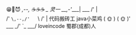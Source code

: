 <!--
**loveincode 

Here are some ideas to get you started:

- 🔭 I’m currently working on ...
- 🌱 I’m currently learning ...
- 👯 I’m looking to collaborate on ...
- 🤔 I’m looking for help with ...
- 💬 Ask me about ...
- 📫 How to reach me: ...
- 😄 Pronouns: ...
- ⚡ Fun fact: ...
-->
😁👻😈  _,--,    ☕️☕️☕️     _           灵一
   __,-'____| ___      /' |     
 /'   `\,--,/'   `\  /'   |  代码搬砖工 java小菜鸡
(  🌞   )  (  🌞   )'     
 \___ _/'  `\_ ___/      loveincode     蜀郡(成都)人
